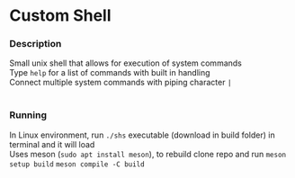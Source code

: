 # Custom Shell
### Description
Small unix shell that allows for execution of system commands <br>
Type `help` for a list of commands with built in handling <br>
Connect multiple system commands with piping character `|`<br><br>

### Running
In Linux environment, run `./shs` executable (download in build folder) in terminal and it will load <br>
Uses meson (`sudo apt install meson`), to rebuild clone repo and run `meson setup build` `meson compile -C build`
